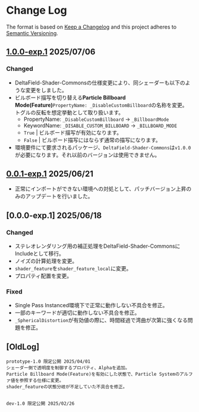 # Change Log

The format is based on [Keep a Changelog](http://keepachangelog.com/)
and this project adheres to [Semantic Versioning](http://semver.org/).

## [1.0.0-exp.1] 2025/07/06
### Changed
- DeltaField-Shader-Commonsの仕様変更により、同シェーダーも以下のような変更をしました。
- ビルボード描写を切り替える**Particle Billboard Mode(Feature)**`PropertyName: _DisableCustomBillboard`の名称を変更。<br>トグルの反転を想定挙動として取り扱います。
    - PropertyName: `_DisableCustomBillboard` → `_BillboardMode`
    - KeywordName: `_DISABLE_CUSTOM_BILLBOARD` → `_BILLBOARD_MODE`
    - `True` | ビルボード描写が有効になります。
    - `False` | ビルボード描写にはならず通常の描写になります。
- 環境要件にて要求されるパッケージ、`DeltaField-Shader-Commons`は`v1.0.0`が必要になります。それ以前のバージョンは使用できません。

## [0.0.1-exp.1] 2025/06/21
- 正常にインポートができない環境への対処として、パッチバージョン上昇のみのアップデートを行いました。


## [0.0.0-exp.1] 2025/06/18
### Changed
- ステレオレンダリング用の補正処理をDeltaField-Shader-CommonsにIncludeとして移行。
- ノイズの計算処理を変更。
- `shader_feature`を`shader_feature_local`に変更。
- プロパティ配置を変更。

### Fixed
- Single Pass Instanced環境下で正常に動作しない不具合を修正。
- 一部のキーワードが適切に動作しない不具合を修正。
- `_SphericalDistortion`が有効値の際に、時間経過で湾曲が次第に強くなる問題を修正。



## [OldLog]
```
prototype-1.0 限定公開 2025/04/01
シェーダー側で透明度を制御するプロパティ、Alphaを追加。
Particle Billboard Mode(Feature)を有効にした状態で、Particle Systemのアルファ値を参照する仕様に変更。
shader_featureの状態分岐が不足していた不具合を修正。


dev-1.0 限定公開 2025/02/26
```

[1.0.0-exp.1]: https://github.com/r-delta-c/VirtualSun/compare/0.0.0-exp.1...1.0.0
[0.0.1-exp.1]: https://github.com/r-delta-c/VirtualSun/compare/0.0.0-exp.1...0.0.1-exp.1

<!--
## [Unreleased]

[Unreleased]: https://github.com/r-delta-c/VirtualSun/compare/0.0.0-exp.1...1.0.0

-->